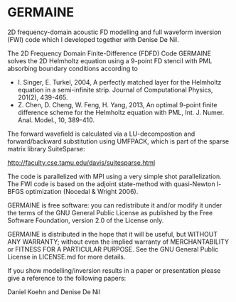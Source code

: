 # GERMAINE

2D frequency-domain acoustic FD modelling and full waveform inversion (FWI) code 
which I developed together with Denise De Nil.

The 2D Frequency Domain Finite-Difference (FDFD) Code GERMAINE solves the 2D Helmholtz equation using a 9-point FD stencil with PML absorbing boundary conditions according to 

- I. Singer, E. Turkel, 2004, A perfectly matched layer for the Helmholtz equation in a semi-infinite strip. Journal of Computational Physics, 201(2), 439-465.
- Z. Chen, D. Cheng, W. Feng, H. Yang, 2013, An optimal 9-point finite difference scheme for the Helmholtz equation with PML, Int. J. Numer. Anal. Model., 10, 389-410. 

The forward wavefield is calculated via a LU-decompostion and forward/backward substitution using UMFPACK, which is part of the sparse matrix library SuiteSparse:

http://faculty.cse.tamu.edu/davis/suitesparse.html

The code is parallelized with MPI using a very simple shot parallelization. The FWI code is based on the adjoint state-method with quasi-Newton l-BFGS optimization (Nocedal & Wright 2006).

GERMAINE is free software: you can redistribute it and/or modify it under the terms of the GNU General Public License as published by the Free Software Foundation, version 2.0 of the License only.

GERMAINE is distributed in the hope that it will be useful, but WITHOUT ANY WARRANTY; without even the implied warranty of MERCHANTABILITY or FITNESS FOR A PARTICULAR PURPOSE. See the GNU General 
Public License in LICENSE.md for more details.

If you show modelling/inversion results in a paper or presentation please give a reference to the following papers:


Daniel Koehn and Denise De Nil
